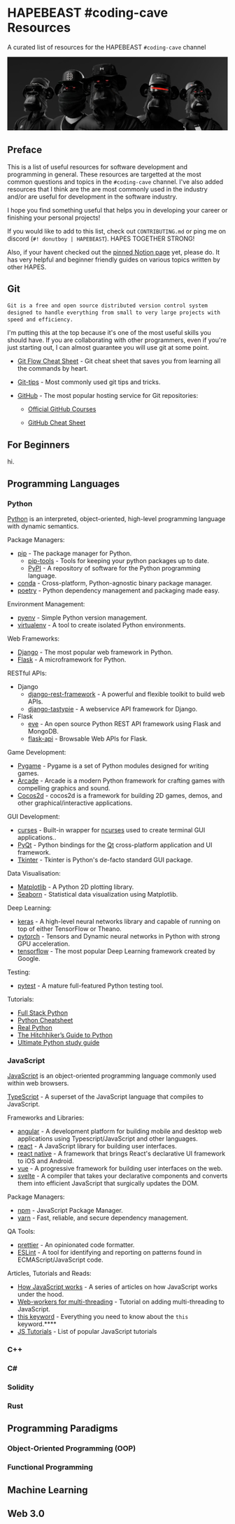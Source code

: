 # HAPEBEAST #coding-cave Resources #

A curated list of resources for the HAPEBEAST `#coding-cave` channel

![HAPE](images/hape-image.jfif)

## Preface ##

This is a list of useful resources for software development and programming in general. These resources are targetted at the most common questions and topics in the `#coding-cave` channel. I've also added resources that I think are the are most commonly used in the industry and/or are useful for development in the software industry.

I hope you find something useful that helps you in developing your career or finishing your personal projects!

If you would like to add to this list, check out `CONTRIBUTING.md` or ping me on discord (`#! donutboy | HAPEBEAST`). HAPES TOGETHER STRONG!

Also, if your havent checked out the [pinned Notion page](https://hapebeast.notion.site/hapebeast/HAPEBEAST-coding-cave-28adceeed4c64dac85ccdb36216f81f9) yet, please do. It has very helpful and beginner friendly guides on various topics written by other HAPES.

## Git ##

```text
Git is a free and open source distributed version control system designed to handle everything from small to very large projects with speed and efficiency.
```

I'm putting this at the top because it's one of the most useful skills you should have. If you are collaborating with other programmers, even if you're just starting out, I can almost guarantee you will use git at some point.

- [Git Flow Cheat Sheet](https://github.com/arslanbilal/git-cheat-sheet#readme) - Git cheat sheet that saves you from learning all the commands by heart.

- [Git-tips](https://github.com/git-tips/tips#readme) - Most commonly used git tips and tricks.

- [GitHub](https://github.com/) - The most popular hosting service for Git repositories:

  - [Official GitHub Courses](https://lab.github.com/)

  - [GitHub Cheat Sheet](https://github.com/tiimgreen/github-cheat-sheet#readme)

## For Beginners ##

hi.

## Programming Languages ##

### Python ###

[Python](https://www.python.org/) is an interpreted, object-oriented, high-level programming language with dynamic semantics.

Package Managers:

- [pip](https://pip.pypa.io/en/stable/) - The package manager for Python.
  - [pip-tools](https://github.com/jazzband/pip-tools) - Tools for keeping your python packages up to date.
  - [PyPI](https://pypi.org/) - A repository of software for the Python programming language.
- [conda](https://github.com/conda/conda/) - Cross-platform, Python-agnostic binary package manager.
- [poetry](https://github.com/sdispater/poetry) - Python dependency management and packaging made easy.

Environment Management:

- [pyenv](https://github.com/pyenv/pyenv) - Simple Python version management.
- [virtualenv](https://github.com/pypa/virtualenv) - A tool to create isolated Python environments.

Web Frameworks:

- [Django](https://www.djangoproject.com/) - The most popular web framework in Python.
- [Flask](http://flask.pocoo.org/) - A microframework for Python.

RESTful APIs:

- Django
  - [django-rest-framework](http://www.django-rest-framework.org/) - A powerful and flexible toolkit to build web APIs.
  - [django-tastypie](http://tastypieapi.org/) - A webservice API framework for Django.
- Flask
  - [eve](https://github.com/pyeve/eve) - An open source Python REST API framework using Flask and MongoDB.
  - [flask-api](https://github.com/flask-api/flask-api) - Browsable Web APIs for Flask.

Game Development:

- [Pygame](http://www.pygame.org/news.html) - Pygame is a set of Python modules designed for writing games.
- [Arcade](https://api.arcade.academy/en/latest/) - Arcade is a modern Python framework for crafting games with compelling graphics and sound.
- [Cocos2d](http://cocos2d.org/) - cocos2d is a framework for building 2D games, demos, and other graphical/interactive applications.

GUI Development:

- [curses](https://docs.python.org/3/library/curses.html) - Built-in wrapper for [ncurses](http://www.gnu.org/software/ncurses/) used to create terminal GUI applications..
- [PyQt](https://riverbankcomputing.com/software/pyqt/intro) - Python bindings for the [Qt](https://www.qt.io/) cross-platform application and UI framework.
- [Tkinter](https://wiki.python.org/moin/TkInter) - Tkinter is Python's de-facto standard GUI package.

Data Visualisation:

- [Matplotlib](http://matplotlib.org/) - A Python 2D plotting library.
- [Seaborn](https://github.com/mwaskom/seaborn) - Statistical data visualization using Matplotlib.

Deep Learning:

- [keras](https://github.com/keras-team/keras) - A high-level neural networks library and capable of running on top of either TensorFlow or Theano.
- [pytorch](https://github.com/pytorch/pytorch) - Tensors and Dynamic neural networks in Python with strong GPU acceleration.
- [tensorflow](https://github.com/tensorflow/tensorflow) - The most popular Deep Learning framework created by Google.

Testing:

- [pytest](https://docs.pytest.org/en/latest/) - A mature full-featured Python testing tool.

Tutorials:

- [Full Stack Python](https://www.fullstackpython.com/)
- [Python Cheatsheet](https://www.pythoncheatsheet.org/)
- [Real Python](https://realpython.com)
- [The Hitchhiker’s Guide to Python](https://docs.python-guide.org/)
- [Ultimate Python study guide](https://github.com/huangsam/ultimate-python)

### JavaScript ###

[JavaScript](https://developer.mozilla.org/en-US/docs/Web/JavaScript) is an object-oriented programming language commonly used within web browsers.

[TypeScript](https://www.typescriptlang.org/) - A superset of the JavaScript language that compiles to JavaScript.

Frameworks and Libraries:

- [angular](https://github.com/angular/angular) - A development platform for building mobile and desktop web applications using Typescript/JavaScript and other languages.
- [react](https://reactjs.org/) - A JavaScript library for building user interfaces.
- [react native](https://reactnative.dev/) - A framework that brings React's declarative UI framework to iOS and Android.
- [vue](https://github.com/vuejs/vue) - A progressive framework for building user interfaces on the web.
- [svelte](https://github.com/sveltejs/svelte) - A compiler that takes your declarative components and converts them into efficient JavaScript that surgically updates the DOM.

Package Managers:

- [npm](https://docs.npmjs.com/cli/v8/commands/npm) - JavaScript Package Manager.
- [yarn](https://yarnpkg.com/) - Fast, reliable, and secure dependency management.

QA Tools:

- [prettier](https://github.com/prettier/prettier) - An opinionated code formatter.
- [ESLint](https://github.com/eslint/eslint) - A tool for identifying and reporting on patterns found in ECMAScript/JavaScript code.

Articles, Tutorials and Reads:

- [How JavaScript works](https://blog.sessionstack.com/tagged/tutorial) - A series of articles on how JavaScript works under the hood.
- [Web-workers for multi-threading](https://www.loginradius.com/blog/async/adding-multi-threading-to-javascript-using-web-workers/) - Tutorial on adding multi-threading to JavaScript.
- [this keyword](https://www.loginradius.com/blog/async/breaking-down-this-keyword-in-javascript/) - Everything you need to know about the `this` keyword.****
- [JS Tutorials](https://hackr.io/tutorials/learn-javascript) - List of popular JavaScript tutorials

### C++ ###

### C# ###

### Solidity ###

### Rust ###

## Programming Paradigms ##

### Object-Oriented Programming (OOP) ###

### Functional Programming ###

## Machine Learning ##

## Web 3.0 ##
